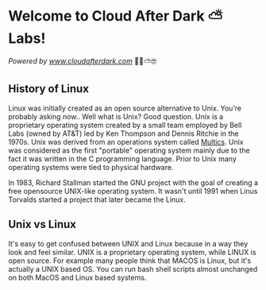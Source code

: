 # Welcome to Cloud After Dark ⛅️ Labs!
  _Powered by www.cloudafterdark.com_ 💪🏾⛅️🤓
 

## History of Linux

Linux was initially created as an open source alternative to Unix. You’re probably asking now.. Well what is Unix? Good question. Unix is a proprietary operating system created by a small team employed by Bell Labs (owned by AT&T) led by Ken Thompson and Dennis Ritchie in the 1970s. Unix was derived from an operations system called [Multics]. Unix was considered as the first "portable" operating system mainly due to the fact it was written in the C programming language. Prior to Unix many operating systems were tied to physical hardware. 

In 1983, Richard Stallman started the GNU project with the goal of creating a free opensource UNIX-like operating system. It wasn't until 1991 when Linus Torvalds started a project that later became the Linux. 

## Unix vs Linux

It's easy to get confused between UNIX and Linux because in a way they look and feel similar. UNIX is a proprietary operating system, while LINUX is open source. For example many people think that MACOS is Linux, but it's actually a UNIX based OS. You can run bash shell scripts almost unchanged on both MacOS and Linux based systems. 



[Multics]: <https://en.wikipedia.org/wiki/Multics>



 
